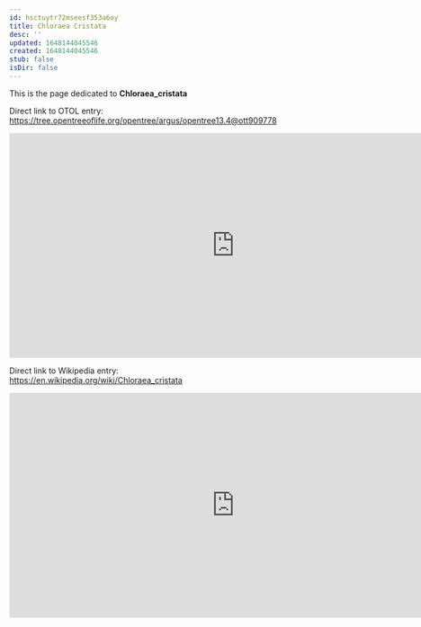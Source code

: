 ```yaml
---
id: hsctuytr72mseesf353a6oy
title: Chloraea Cristata
desc: ''
updated: 1648144045546
created: 1648144045546
stub: false
isDir: false
---
```

This is the page dedicated to **Chloraea_cristata**


Direct link to OTOL entry: https://tree.opentreeoflife.org/opentree/argus/opentree13.4@ott909778



<html>
    <body>
    <iframe src="https://tree.opentreeoflife.org/opentree/argus/opentree13.4@ott909778"
    width="800" height="400" frameborder="0" allowfullscreen> </iframe>
    </body>
</html>
    


Direct link to Wikipedia entry: https://en.wikipedia.org/wiki/Chloraea_cristata



<html>
    <body>
    <iframe src="https://en.wikipedia.org/wiki/Chloraea_cristata"
    width="800" height="400" frameborder="0" allowfullscreen> </iframe>
    </body>
</html>
    
